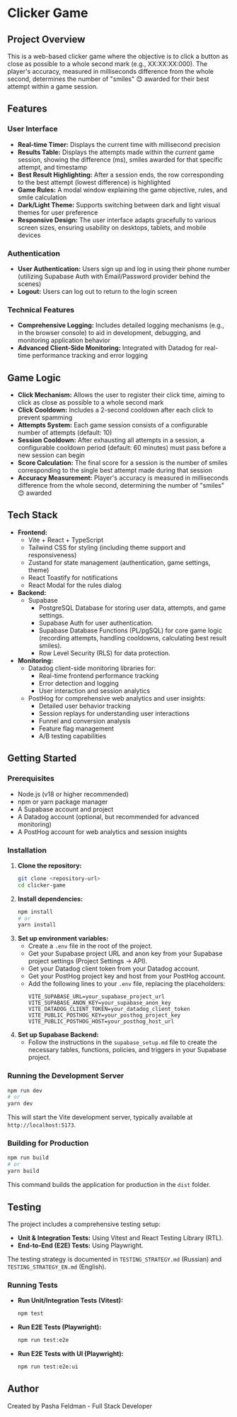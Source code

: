 # Clicker Game

## Project Overview

This is a web-based clicker game where the objective is to click a button as close as possible to a whole second mark (e.g., XX:XX:XX:000). The player's accuracy, measured in milliseconds difference from the whole second, determines the number of "smiles" 😊 awarded for their best attempt within a game session.

## Features

### User Interface
- **Real-time Timer:** Displays the current time with millisecond precision
- **Results Table:** Displays the attempts made within the *current* game session, showing the difference (ms), smiles awarded for that specific attempt, and timestamp
- **Best Result Highlighting:** After a session ends, the row corresponding to the best attempt (lowest difference) is highlighted
- **Game Rules:** A modal window explaining the game objective, rules, and smile calculation
- **Dark/Light Theme:** Supports switching between dark and light visual themes for user preference
- **Responsive Design:** The user interface adapts gracefully to various screen sizes, ensuring usability on desktops, tablets, and mobile devices

### Authentication
- **User Authentication:** Users sign up and log in using their phone number (utilizing Supabase Auth with Email/Password provider behind the scenes)
- **Logout:** Users can log out to return to the login screen

### Technical Features
- **Comprehensive Logging:** Includes detailed logging mechanisms (e.g., in the browser console) to aid in development, debugging, and monitoring application behavior
- **Advanced Client-Side Monitoring:** Integrated with Datadog for real-time performance tracking and error logging

## Game Logic

- **Click Mechanism:** Allows the user to register their click time, aiming to click as close as possible to a whole second mark
- **Click Cooldown:** Includes a 2-second cooldown after each click to prevent spamming
- **Attempts System:** Each game session consists of a configurable number of attempts (default: 10)
- **Session Cooldown:** After exhausting all attempts in a session, a configurable cooldown period (default: 60 minutes) must pass before a new session can begin
- **Score Calculation:** The final score for a session is the number of smiles corresponding to the single best attempt made during that session
- **Accuracy Measurement:** Player's accuracy is measured in milliseconds difference from the whole second, determining the number of "smiles" 😊 awarded

## Tech Stack

*   **Frontend:**
    *   Vite + React + TypeScript
    *   Tailwind CSS for styling (including theme support and responsiveness)
    *   Zustand for state management (authentication, game settings, theme)
    *   React Toastify for notifications
    *   React Modal for the rules dialog
*   **Backend:**
    *   Supabase
        *   PostgreSQL Database for storing user data, attempts, and game settings.
        *   Supabase Auth for user authentication.
        *   Supabase Database Functions (PL/pgSQL) for core game logic (recording attempts, handling cooldowns, calculating best result smiles).
        *   Row Level Security (RLS) for data protection.
*   **Monitoring:**
    *   Datadog client-side monitoring libraries for:
        *   Real-time frontend performance tracking
        *   Error detection and logging
        *   User interaction and session analytics
    *   PostHog for comprehensive web analytics and user insights:
        *   Detailed user behavior tracking
        *   Session replays for understanding user interactions
        *   Funnel and conversion analysis
        *   Feature flag management
        *   A/B testing capabilities

## Getting Started

### Prerequisites

*   Node.js (v18 or higher recommended)
*   npm or yarn package manager
*   A Supabase account and project
*   A Datadog account (optional, but recommended for advanced monitoring)
*   A PostHog account for web analytics and session insights

### Installation

1.  **Clone the repository:**
    ```bash
    git clone <repository-url>
    cd clicker-game
    ```
2.  **Install dependencies:**
    ```bash
    npm install
    # or
    yarn install
    ```
3.  **Set up environment variables:**
    *   Create a `.env` file in the root of the project.
    *   Get your Supabase project URL and anon key from your Supabase project settings (Project Settings -> API).
    *   Get your Datadog client token from your Datadog account.
    *   Get your PostHog project key and host from your PostHog account.
    *   Add the following lines to your `.env` file, replacing the placeholders:
        ```dotenv
        VITE_SUPABASE_URL=your_supabase_project_url
        VITE_SUPABASE_ANON_KEY=your_supabase_anon_key
        VITE_DATADOG_CLIENT_TOKEN=your_datadog_client_token
        VITE_PUBLIC_POSTHOG_KEY=your_posthog_project_key
        VITE_PUBLIC_POSTHOG_HOST=your_posthog_host_url
        ```
4.  **Set up Supabase Backend:**
    *   Follow the instructions in the `supabase_setup.md` file to create the necessary tables, functions, policies, and triggers in your Supabase project.

### Running the Development Server

```bash
npm run dev
# or
yarn dev
```
This will start the Vite development server, typically available at `http://localhost:5173`.

### Building for Production

```bash
npm run build
# or
yarn build
```
This command builds the application for production in the `dist` folder.

## Testing

The project includes a comprehensive testing setup:

*   **Unit & Integration Tests:** Using Vitest and React Testing Library (RTL).
*   **End-to-End (E2E) Tests:** Using Playwright.

The testing strategy is documented in `TESTING_STRATEGY.md` (Russian) and `TESTING_STRATEGY_EN.md` (English).

### Running Tests

*   **Run Unit/Integration Tests (Vitest):**
    ```bash
    npm test
    ```
*   **Run E2E Tests (Playwright):**
    ```bash
    npm run test:e2e
    ```
*   **Run E2E Tests with UI (Playwright):**
    ```bash
    npm run test:e2e:ui
    ```

## Author

Created by Pasha Feldman - Full Stack Developer